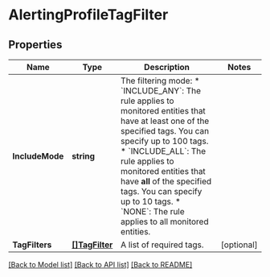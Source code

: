 # AlertingProfileTagFilter

## Properties

Name | Type | Description | Notes
------------ | ------------- | ------------- | -------------
**IncludeMode** | **string** | The filtering mode:  * &#x60;INCLUDE_ANY&#x60;: The rule applies to monitored entities that have at least one of the specified tags. You can specify up to 100 tags.  * &#x60;INCLUDE_ALL&#x60;: The rule applies to monitored entities that have **all** of the specified tags. You can specify up to 10 tags.  * &#x60;NONE&#x60;: The rule applies to all monitored entities. | 
**TagFilters** | [**[]TagFilter**](TagFilter.md) | A list of required tags. | [optional] 

[[Back to Model list]](../README.md#documentation-for-models) [[Back to API list]](../README.md#documentation-for-api-endpoints) [[Back to README]](../README.md)


